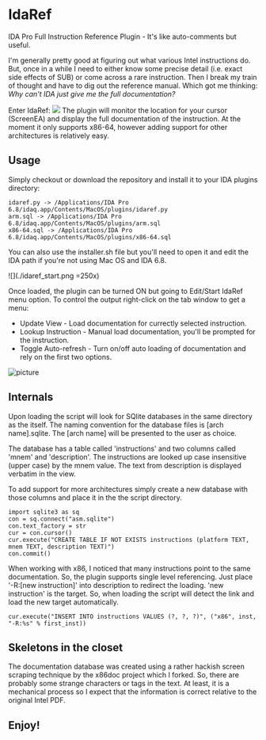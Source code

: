 IdaRef
======
IDA Pro Full Instruction Reference Plugin - It's like auto-comments but useful.

I'm generally pretty good at figuring out what various Intel instructions do.
But, once in a while I need to either know some precise detail (i.e. exact 
side effects of SUB) or come across a rare instruction. Then I break my train
of thought and have to dig out the reference manual. Which got me thinking: 
<i>Why can't IDA just give me the full documentation?</i>

Enter IdaRef:
![](./screenshot/idaref.png=100x20)
The plugin will monitor the location for your cursor (ScreenEA) and display the full
documentation of the instruction. At the moment it only supports x86-64, however
adding support for other architectures is relatively easy.

Usage
-----
Simply checkout or download the repository and install it to your IDA plugins directory:

    idaref.py -> /Applications/IDA Pro 6.8/idaq.app/Contents/MacOS/plugins/idaref.py
    arm.sql -> /Applications/IDA Pro 6.8/idaq.app/Contents/MacOS/plugins/arm.sql
    x86-64.sql -> /Applications/IDA Pro 6.8/idaq.app/Contents/MacOS/plugins/x86-64.sql

You can also use the installer.sh file but you'll need to open it and edit the IDA path 
if you're not using Mac OS and IDA 6.8.

![](./idaref_start.png =250x)

Once loaded, the plugin can be turned ON but going to Edit/Start IdaRef menu option. To 
control the output right-click on the tab window to get a menu:

* Update View - Load documentation for currectly selected instruction.
* Lookup Instruction - Manual load documentation, you'll be prompted for the instruction.
* Toggle Auto-refresh - Turn on/off auto loading of documentation and rely on the first two options.

![picture](https://raw.githubusercontent.com/nologic/idaref/master/screenshot/idaref_menu.png)
    
Internals
---------
Upon loading the script will look for SQlite databases in the same directory as the 
itself. The naming convention for the database files is [arch name].sqlite. The 
[arch name] will be presented to the user as choice.

The database has a table called 'instructions' and two columns called 'mnem' and
'description'. The instructions are looked up case insensitive (upper case) by the
mnem value. The text from description is displayed verbatim in the view.

To add support for more architectures simply create a new database with those
columns and place it in the the script directory.

    import sqlite3 as sq
    con = sq.connect("asm.sqlite")
    con.text_factory = str
    cur = con.cursor()
    cur.execute("CREATE TABLE IF NOT EXISTS instructions (platform TEXT, mnem TEXT, description TEXT)")
    con.commit()
    
When working with x86, I noticed that many instructions point to the same documentation.
So, the plugin supports single level referencing. Just place '-R:[new instruction]' into
description to redirect the loading. 'new instruction' is the target. So, when loading 
the script will detect the link and load the new target automatically.

    cur.execute("INSERT INTO instructions VALUES (?, ?, ?)", ("x86", inst, "-R:%s" % first_inst))
    
Skeletons in the closet
-----------------------
The documentation database was created using a rather hackish screen scraping
technique by the x86doc project which I forked. So, there are probably some 
strange characters or tags in the text. At least, it is a mechanical process
so I expect that the information is correct relative to the original Intel PDF.

Enjoy!
------
